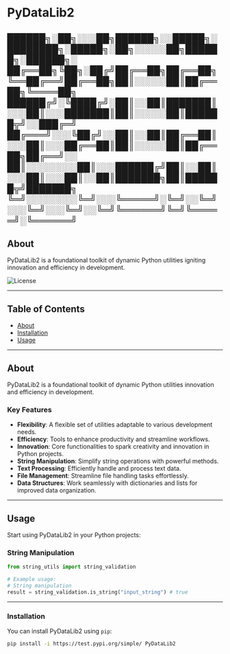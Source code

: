 
<!-- Project Title -->
# PyDataLib2

██████╗░██╗░░░██╗██████╗░░█████╗░████████╗░█████╗░██╗░░░░░██╗██████╗░██████╗░
██╔══██╗╚██╗░██╔╝██╔══██╗██╔══██╗╚══██╔══╝██╔══██╗██║░░░░░██║██╔══██╗╚════██╗
██████╔╝░╚████╔╝░██║░░██║███████║░░░██║░░░███████║██║░░░░░██║██████╦╝░░███╔═╝
██╔═══╝░░░╚██╔╝░░██║░░██║██╔══██║░░░██║░░░██╔══██║██║░░░░░██║██╔══██╗██╔══╝░░
██║░░░░░░░░██║░░░██████╔╝██║░░██║░░░██║░░░██║░░██║███████╗██║██████╦╝███████╗
╚═╝░░░░░░░░╚═╝░░░╚═════╝░╚═╝░░╚═╝░░░╚═╝░░░╚═╝░░╚═╝╚══════╝╚═╝╚═════╝░╚══════╝
---

## About
PyDataLib2  is a foundational toolkit of dynamic Python utilities igniting innovation and efficiency in development.

<!-- Badges (Optional) -->
![License](https://img.shields.io/badge/License-MIT-blue.svg)
<!-- Add more badges if necessary (e.g., Build, Version, etc.) -->

---

## Table of Contents
- [About](#about)
- [Installation](#installation)
- [Usage](#usage)

---

## About
PyDataLib2 is a foundational toolkit of dynamic Python utilities innovation and efficiency in development.

### Key Features
- **Flexibility**: A flexible set of utilities adaptable to various development needs.
- **Efficiency**: Tools to enhance productivity and streamline workflows.
- **Innovation**: Core functionalities to spark creativity and innovation in Python projects.
- **String Manipulation**: Simplify string operations with powerful methods.
- **Text Processing**: Efficiently handle and process text data.
- **File Management**: Streamline file handling tasks effortlessly.
- **Data Structures**: Work seamlessly with dictionaries and lists for improved data organization.

---

## Usage

Start using PyDataLib2  in your Python projects:

### String Manipulation

```python
from string_utils import string_validation

# Example usage:
# String manipulation
result = string_validation.is_string("input_string") # true
```

---

### Installation
You can install PyDataLib2  using `pip`:
```bash
pip install -i https://test.pypi.org/simple/ PyDataLib2
```
